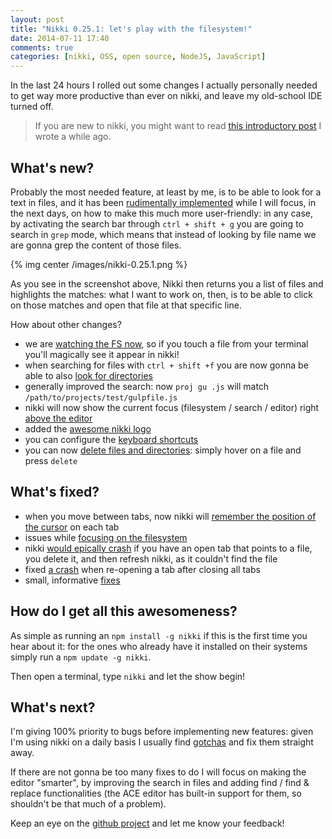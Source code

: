 ```yaml
---
layout: post
title: "Nikki 0.25.1: let's play with the filesystem!"
date: 2014-07-11 17:40
comments: true
categories: [nikki, OSS, open source, NodeJS, JavaScript]
---
```


In the last 24 hours I rolled out some changes
I actually personally needed to get way more
productive than ever on nikki, and leave my old-school
IDE turned off.

<!-- more -->

> If you are new to nikki, you might want to read
> [this introductory post](/last-weekend-i-wrote-an-ide-in-javascript/) I wrote a while ago.

## What's new?

Probably the most needed feature, at least by me,
is to be able to look for a text in files, and
it has been [rudimentally implemented](https://github.com/odino/nikki/commit/6e6540147d6c0d165ab0aad3d4ed7bd267eb9f5f)
while  I will focus, in the next days, on how to
make this much more user-friendly: in any case,
by activating the search bar through `ctrl + shift + g`
you are going to search in `grep` mode, which means
that instead of looking by file name we are gonna
grep the content of those files.

{% img center /images/nikki-0.25.1.png %}

As you see in the screenshot above, Nikki then
returns you a list of files and highlights the matches:
what I  want to work on, then, is to be able to
click on those matches and open that file
at that specific line.

How about other changes?

* we are [watching the FS now](https://github.com/odino/nikki/commit/704927c369ef156d3d03d90af68853657328c5f4), so if you touch a file
from your terminal you'll magically see it appear in nikki!
* when searching for files with `ctrl + shift +f` you are now gonna be able to also [look for directories](https://github.com/odino/nikki/commit/bae2c1b51617551bf814869e815a2eea1246a8cb)
* generally improved the search: now `proj gu .js` will match `/path/to/projects/test/gulpfile.js`
* nikki will now show the current focus (filesystem / search / editor) right [above the editor](https://github.com/odino/nikki/commit/fb1d05f2eac3370348d41158a2e55c337d28a874)
* added the [awesome nikki logo](https://github.com/odino/nikki/commit/17a4dd7a7c53a7fa5a6c360818857e35eb246143)
* you can configure the [keyboard shortcuts](https://github.com/odino/nikki/commit/5f2b680750bccac228e471fdb7b81762df8bde0c)
* you can now [delete files and directories](https://github.com/odino/nikki/commit/79f37e158417a9ea6b6dfa7a50f06b25a046cf4f): simply hover on a file and press `delete`

## What's fixed?

* when you move between tabs, now nikki will [remember the position of the cursor](https://github.com/odino/nikki/commit/d294446cc089207db143324a192827bcb636b65c) on each tab
* issues while [focusing on the filesystem](https://github.com/odino/nikki/commit/a38be0e0c14cab6036d52a585c165bcd34baf4dd)
* nikki [would epically crash](https://github.com/odino/nikki/commit/36a820025db61a30e55735e733888d25fa2fe2c1) if you have an open tab that points to a file, you delete it, and then refresh nikki, as it couldn't  find the file
* fixed [a crash](https://github.com/odino/nikki/commit/1bce21bb0b60d7bbca1a3993d0b652cfff27178f) when re-opening a tab after closing all tabs
* small, informative [fixes](https://github.com/odino/nikki/commit/81c197f655cf4d06402ab5c930fc0bdb08e0bbd0)

## How do I get all this awesomeness?

As simple as running an `npm install -g nikki` if this is the first time
you hear about it: for the ones who already have it installed on their
systems simply run a `npm update -g nikki`.

Then open a terminal, type `nikki` and let the show begin!

## What's  next?

I'm giving 100% priority to bugs before implementing new features:
given I'm using nikki on a daily basis I usually find [gotchas](https://github.com/odino/nikki/issues?direction=desc&labels=bug&page=1&sort=updated&state=open)
and fix them straight away.

If there are not gonna be too many fixes to do I will focus
on making the editor "smarter", by improving the search in files
and adding find / find & replace functionalities (the ACE editor
has built-in support for them, so shouldn't be that much of
a problem).

Keep an eye on the [github project](https://github.com/odino/nikki) and let me know your feedback!
